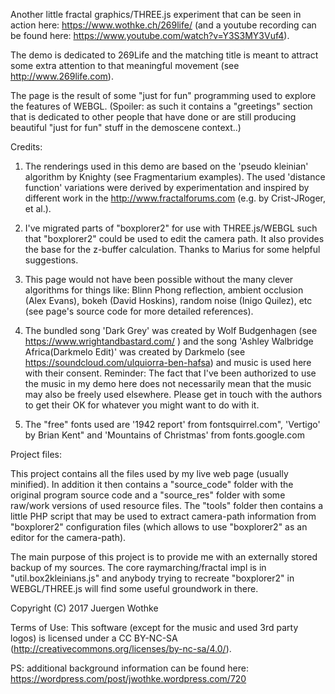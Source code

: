 Another little fractal graphics/THREE.js experiment that can be seen in action
here: https://www.wothke.ch/269life/ (and a youtube recording can be found here:
https://www.youtube.com/watch?v=Y3S3MY3Vuf4).

The demo is dedicated to 269Life and the matching title is meant to attract some 
extra attention to that meaningful movement (see http://www.269life.com).

The page is the result of some "just for fun" programming used to explore the 
features of WEBGL. (Spoiler: as such it contains a "greetings" section that is 
dedicated to other people that have done or are still producing beautiful 
"just for fun" stuff in the demoscene context..)

Credits: 

1) The renderings used in this demo are based on the 'pseudo kleinian' algorithm by 
Knighty (see Fragmentarium examples). The used 'distance function' variations were 
derived by experimentation and inspired by different work in the 
http://www.fractalforums.com (e.g. by Crist-JRoger, et al.). 

2) I've migrated parts of "boxplorer2" for use with THREE.js/WEBGL such that 
"boxplorer2" could be used to edit the camera path. It also provides the base 
for the z-buffer calculation. Thanks to Marius for some helpful suggestions.

3) This page would not have been possible without the many clever algorithms for things like: 
Blinn Phong reflection, ambient  occlusion (Alex Evans), bokeh (David Hoskins), random 
noise (Inigo Quilez), etc (see page's source code for more detailed references).

4) The bundled song 'Dark Grey' was created by Wolf Budgenhagen (see https://www.wrightandbastard.com/ )
and the song 'Ashley Walbridge Africa(Darkmelo Edit)' was created by Darkmelo
(see https://soundcloud.com/ulquiorra-ben-hafsa) and music is used here with their consent. 
Reminder: The fact that I've been authorized to use the music in my demo here does not 
necessarily mean that the music may also be freely used elsewhere. Please get in touch with 
the authors to get their OK for whatever you might want to do with it.
 
5) The "free" fonts used are '1942 report' from fontsquirrel.com", 'Vertigo' by Brian Kent" and
'Mountains of Christmas' from fonts.google.com


Project files:

This project contains all the files used by my live web page (usually minified). In addition it then 
contains a "source_code" folder with the original program source code and a "source_res" folder with some
raw/work versions of used resource files. The "tools" folder then contains a little PHP script that
may be used to extract camera-path information from "boxplorer2" configuration files (which allows 
to use "boxplorer2" as an editor for the camera-path).

The main purpose of this project is to provide me with an externally stored backup of my 
sources. The core raymarching/fractal impl is in "util.box2kleinians.js" and anybody trying to 
recreate "boxplorer2" in WEBGL/THREE.js will find some useful groundwork in there.


Copyright (C) 2017 Juergen Wothke


Terms of Use: This software (except for the music and used 3rd party logos) is licensed under a CC BY-NC-SA 
(http://creativecommons.org/licenses/by-nc-sa/4.0/). 



PS: additional background information can be found here: https://wordpress.com/post/jwothke.wordpress.com/720